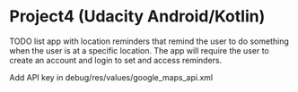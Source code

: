 # Project4 (Udacity Android/Kotlin)
TODO list app with location reminders that remind the user to do something when the user is at a specific location. The app will require the user to create an account and login to set and access reminders.

Add API key in debug/res/values/google_maps_api.xml
